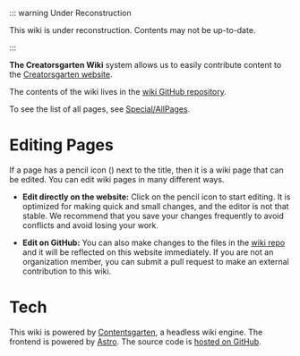 ::: warning Under Reconstruction

This wiki is under reconstruction. Contents may not be up-to-date.

:::

**The Creatorsgarten Wiki** system allows us to easily contribute content to the [Creatorsgarten website](/).

The contents of the wiki lives in the [wiki GitHub repository][repo].

To see the list of all pages, see [Special/AllPages](/wiki/Special/AllPages).

[repo]: https://github.com/creatorsgarten/wiki

# Editing Pages

If a page has a pencil icon (<iconify-icon icon="mdi:lead-pencil"></iconify-icon>) next to the title, then it is a wiki page that can be edited. You can edit wiki pages in many different ways.

- **Edit directly on the website:** Click on the pencil icon to start editing. It is optimized for making quick and small changes, and the editor is not that stable. We recommend that you save your changes frequently to avoid conflicts and avoid losing your work.

- **Edit on GitHub:** You can also make changes to the files in the [wiki repo][repo] and it will be reflected on this website immediately. If you are not an organization member, you can submit a pull request to make an external contribution to this wiki.

# Tech

This wiki is powered by [Contentsgarten](https://github.com/creatorsgarten/contentsgarten), a headless wiki engine. The frontend is powered by [Astro](https://astro.build/). The source code is [hosted on GitHub](https://github.com/creatorsgarten/contentsgarten/tree/main/creatorsgarten).
